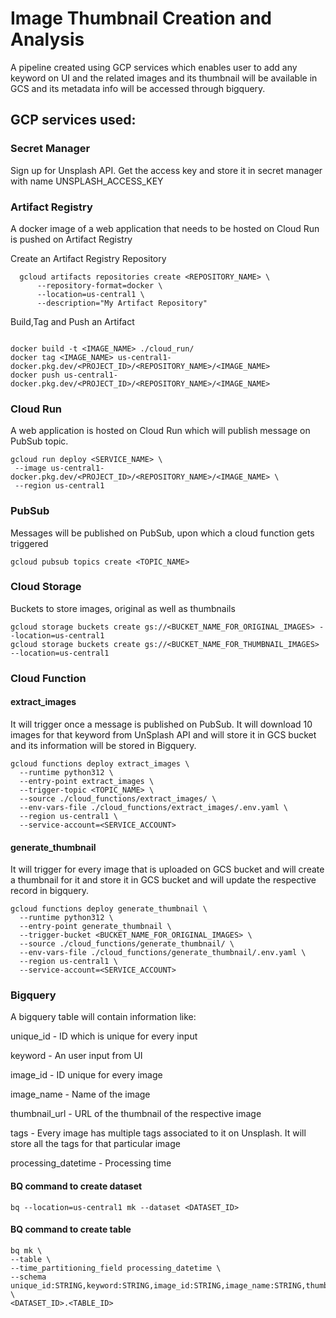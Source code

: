 
# Image Thumbnail Creation and Analysis

A pipeline created using GCP services which enables user to add any keyword on UI and the related images and its thumbnail will be available in GCS and its metadata info will be accessed through bigquery.

## GCP services used:

### Secret Manager
Sign up for Unsplash API. Get the access key and store it in secret manager with name UNSPLASH_ACCESS_KEY


### Artifact Registry
A docker image of a web application that needs to be hosted on Cloud Run is pushed on Artifact Registry

Create an Artifact Registry Repository
```
  gcloud artifacts repositories create <REPOSITORY_NAME> \
      --repository-format=docker \
      --location=us-central1 \
      --description="My Artifact Repository" 
```

Build,Tag and Push an Artifact
```

docker build -t <IMAGE_NAME> ./cloud_run/
docker tag <IMAGE_NAME> us-central1-docker.pkg.dev/<PROJECT_ID>/<REPOSITORY_NAME>/<IMAGE_NAME>
docker push us-central1-docker.pkg.dev/<PROJECT_ID>/<REPOSITORY_NAME>/<IMAGE_NAME>
```

### Cloud Run
A web application is hosted on Cloud Run which will publish message on PubSub topic.
```
gcloud run deploy <SERVICE_NAME> \
 --image us-central1-docker.pkg.dev/<PROJECT_ID>/<REPOSITORY_NAME>/<IMAGE_NAME> \
 --region us-central1
```

### PubSub
Messages will be published on PubSub, upon which a cloud function gets triggered
```
gcloud pubsub topics create <TOPIC_NAME>
```

### Cloud Storage
Buckets to store images, original as well as thumbnails
```
gcloud storage buckets create gs://<BUCKET_NAME_FOR_ORIGINAL_IMAGES> --location=us-central1
gcloud storage buckets create gs://<BUCKET_NAME_FOR_THUMBNAIL_IMAGES> --location=us-central1
```


### Cloud Function
#### extract_images
It will trigger once a message is published on PubSub. It will download 10 images for that keyword from UnSplash API and will store it in GCS bucket and its information will be stored in Bigquery.
```
gcloud functions deploy extract_images \
  --runtime python312 \
  --entry-point extract_images \
  --trigger-topic <TOPIC_NAME> \
  --source ./cloud_functions/extract_images/ \
  --env-vars-file ./cloud_functions/extract_images/.env.yaml \
  --region us-central1 \
  --service-account=<SERVICE_ACCOUNT>
```

#### generate_thumbnail
It will trigger for every image that is uploaded on GCS bucket and will create a thumbnail for it and store it in GCS bucket and will update the respective record in bigquery.
```
gcloud functions deploy generate_thumbnail \
  --runtime python312 \
  --entry-point generate_thumbnail \
  --trigger-bucket <BUCKET_NAME_FOR_ORIGINAL_IMAGES> \
  --source ./cloud_functions/generate_thumbnail/ \
  --env-vars-file ./cloud_functions/generate_thumbnail/.env.yaml \
  --region us-central1 \
  --service-account=<SERVICE_ACCOUNT>
```

### Bigquery
A bigquery table will contain information like:

unique_id - ID which is unique for every input

keyword - An user input from UI

image_id - ID unique for every image

image_name - Name of the image

thumbnail_url - URL of the thumbnail of the respective image

tags - Every image has multiple tags associated to it on Unsplash. It will store all the tags for that particular image 

processing_datetime - Processing time

#### BQ command to create dataset
```
bq --location=us-central1 mk --dataset <DATASET_ID>
```
#### BQ command to create table
```
bq mk \
--table \
--time_partitioning_field processing_datetime \
--schema unique_id:STRING,keyword:STRING,image_id:STRING,image_name:STRING,thumbnail_url:STRING,tags:STRING,processing_datetime:DATETIME \
<DATASET_ID>.<TABLE_ID>
```
